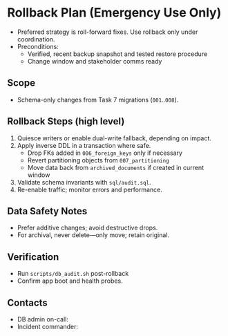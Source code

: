 # Rollback Plan (Emergency Use Only)

- Preferred strategy is roll-forward fixes. Use rollback only under coordination.
- Preconditions:
  - Verified, recent backup snapshot and tested restore procedure
  - Change window and stakeholder comms ready

## Scope
- Schema-only changes from Task 7 migrations (`001`..`008`).

## Rollback Steps (high level)
1. Quiesce writers or enable dual-write fallback, depending on impact.
2. Apply inverse DDL in a transaction where safe.
   - Drop FKs added in `006_foreign_keys` only if necessary
   - Revert partitioning objects from `007_partitioning`
   - Move data back from `archived_documents` if created in current window
3. Validate schema invariants with `sql/audit.sql`.
4. Re-enable traffic; monitor errors and performance.

## Data Safety Notes
- Prefer additive changes; avoid destructive drops.
- For archival, never delete—only move; retain original.

## Verification
- Run `scripts/db_audit.sh` post-rollback
- Confirm app boot and health probes.

## Contacts
- DB admin on-call: <TBD>
- Incident commander: <TBD>

